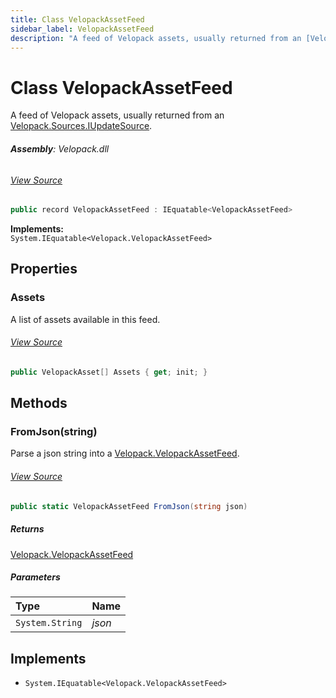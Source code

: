 ```yaml
---
title: Class VelopackAssetFeed
sidebar_label: VelopackAssetFeed
description: "A feed of Velopack assets, usually returned from an [Velopack.Sources.IUpdateSource](../Velopack.Sources/IUpdateSource)."
---
```

# Class VelopackAssetFeed
A feed of Velopack assets, usually returned from an [Velopack.Sources.IUpdateSource](../Velopack.Sources/IUpdateSource).

###### **Assembly**: Velopack.dll
###### [View Source](https://github.com/velopack/velopack.git/blob/master/src/Velopack/VelopackAsset.cs#L24)
```csharp title="Declaration"
public record VelopackAssetFeed : IEquatable<VelopackAssetFeed>
```
**Implements:**  
`System.IEquatable<Velopack.VelopackAssetFeed>`

## Properties
### Assets
A list of assets available in this feed.
###### [View Source](https://github.com/velopack/velopack.git/blob/master/src/Velopack/VelopackAsset.cs#L29)
```csharp title="Declaration"
public VelopackAsset[] Assets { get; init; }
```
## Methods
### FromJson(string)
Parse a json string into a [Velopack.VelopackAssetFeed](../Velopack/VelopackAssetFeed).
###### [View Source](https://github.com/velopack/velopack.git/blob/master/src/Velopack/VelopackAsset.cs#L34)
```csharp title="Declaration"
public static VelopackAssetFeed FromJson(string json)
```

##### Returns

[Velopack.VelopackAssetFeed](../Velopack/VelopackAssetFeed)

##### Parameters

| Type | Name |
|:--- |:--- |
| `System.String` | *json* |


## Implements

* `System.IEquatable<Velopack.VelopackAssetFeed>`
